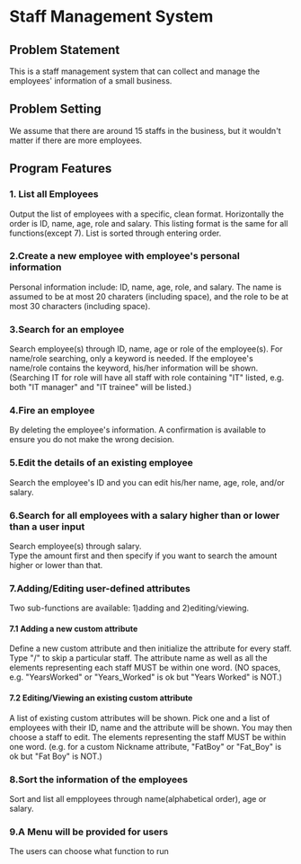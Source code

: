 # Staff Management System
## Problem Statement
This is a staff management system that can collect and manage the employees' information of a small business.
## Problem Setting
We assume that there are around 15 staffs in the business, but it wouldn't matter if there are more employees.
## Program Features
### 1. List all Employees
Output the list of employees with a specific, clean format. Horizontally the order is ID, name, age, role and salary.
This listing format is the same for all functions(except 7).
List is sorted through entering order.
### 2.Create a new employee with employee's personal information
Personal information include: ID, name, age, role, and salary. 
The name is assumed to be at most 20 charaters (including space), and the role to be at most 30 characters (including space).
### 3.Search for an employee
Search employee(s) through ID, name, age or role of the employee(s). 
For name/role searching, only a keyword is needed. If the employee's name/role contains the keyword, his/her information will be shown. (Searching IT for role will have all staff with role containing "IT" listed, e.g. both "IT manager" and "IT trainee" will be listed.)
### 4.Fire an employee
By deleting the employee's information. A confirmation is available to ensure you do not make the wrong decision.
### 5.Edit the details of an existing employee
Search the employee's ID and you can edit his/her name, age, role, and/or salary.
### 6.Search for all employees with a salary higher than or lower than a user input
Search employee(s) through salary.                                                                      
Type the amount first and then specify if you want to search the amount higher or lower than that.
### 7.Adding/Editing user-defined attributes
Two sub-functions are available: 1)adding and 2)editing/viewing.
#### 7.1 Adding a new custom attribute
Define a new custom attribute and then initialize the attribute for every staff. Type "/" to skip a particular staff.
The attribute name as well as all the elements representing each staff MUST be within one word.
(NO spaces, e.g. "YearsWorked" or "Years_Worked" is ok but "Years Worked" is NOT.)
#### 7.2 Editing/Viewing an existing custom attribute
A list of existing custom attributes will be shown. Pick one and a list of employees with their ID, name and the attribute will be shown.
You may then choose a staff to edit. The elements representing the staff MUST be within one word.
(e.g. for a custom Nickname attribute, "FatBoy" or "Fat_Boy" is ok but "Fat Boy" is NOT.)
### 8.Sort the information of the employees
Sort and list all empployees through name(alphabetical order), age or salary.
### 9.A Menu will be provided for users
The users can choose what function to run


